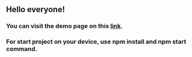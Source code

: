 ## Hello everyone!
### You can visit the demo page on this [link](https://test-modimio.vercel.app/).
### For start project on your device, use npm install and npm start command.
